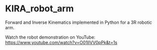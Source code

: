 # KIRA_robot_arm
Forward and Inverse Kinematics implemented in Python for a 3R robotic arm.

Watch the robot demonstration on YouTube: https://www.youtube.com/watch?v=O01IlVV0pPk&t=1s
